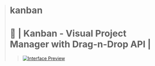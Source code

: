> # kanban
> # :memo: | Kanban - Visual Project Manager with Drag-n-Drop API |
> > [![Interface Preview](https://github.com/LucasArifa/kanban/blob/master/images/screenshot-kaban-interface.png)](https://lucasarifa.github.io/kanban/)
